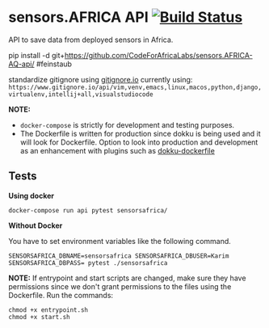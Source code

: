 # sensors.AFRICA API [![Build Status](https://travis-ci.org/CodeForAfricaLabs/sensors.AFRICA-api.svg?branch=master)](https://travis-ci.org/CodeForAfricaLabs/sensors.AFRICA-api)

API to save data from deployed sensors in Africa.

pip install -d git+https://github.com/CodeForAfricaLabs/sensors.AFRICA-AQ-api/ #feinstaub

standardize gitignore using [gitignore.io](https://www.gitignore.io/)
currently using: `https://www.gitignore.io/api/vim,venv,emacs,linux,macos,python,django,virtualenv,intellij+all,visualstudiocode `

**NOTE:** 
- `docker-compose` is strictly for development and testing purposes. 
- The Dockerfile is written for production since dokku is being used and it will look for Dockerfile. Option to look into production and development as an enhancement with plugins such as [dokku-dockerfile](https://github.com/mimischi/dokku-dockerfile)

## Tests

**Using docker**

```
docker-compose run api pytest sensorsafrica/
```

**Without Docker**

You have to set environment variables like the following command.

```
SENSORSAFRICA_DBNAME=sensorsafrica SENSORSAFRICA_DBUSER=Karim SENSORSAFRICA_DBPASS= pytest ./sensorsafrica
```

**NOTE:** If entrypoint and start scripts are changed, make sure they have permissions since we don't grant permissions to the files using the Dockerfile. Run the commands:
```
chmod +x entrypoint.sh
chmod +x start.sh
```
